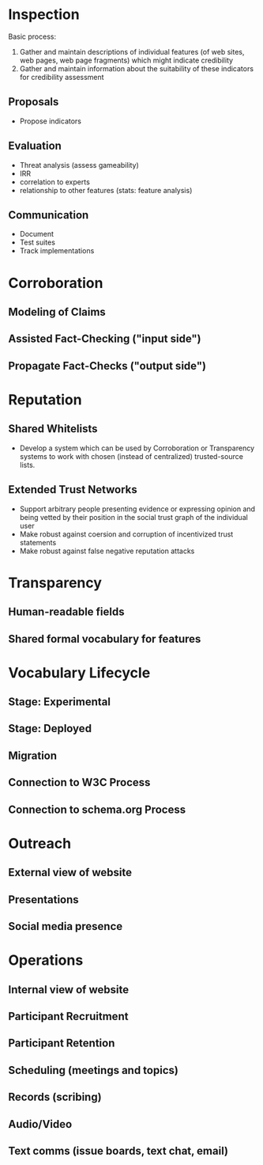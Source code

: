 # Inspection

Basic process:

1. Gather and maintain descriptions of individual features (of web sites, web pages, web page fragments) which might indicate credibility
2. Gather and maintain information about the suitability of these indicators for credibility assessment

## Proposals

* Propose indicators

## Evaluation

* Threat analysis (assess gameability)
* IRR
* correlation to experts
* relationship to other features (stats: feature analysis)

## Communication

* Document
* Test suites
* Track implementations



# Corroboration


## Modeling of Claims

## Assisted Fact-Checking ("input side")

## Propagate Fact-Checks ("output side")




# Reputation

## Shared Whitelists

* Develop a system which can be used by Corroboration or Transparency systems to work with chosen (instead of centralized) trusted-source lists.

## Extended Trust Networks

* Support arbitrary people presenting evidence or expressing opinion and being vetted by their position in the social trust graph of the individual user
* Make robust against coersion and corruption of incentivized trust statements
* Make robust against false negative reputation attacks



# Transparency

## Human-readable fields

## Shared formal vocabulary for features



# Vocabulary Lifecycle

## Stage: Experimental
## Stage: Deployed
## Migration
## Connection to W3C Process
## Connection to schema.org Process

# Outreach

## External view of website
## Presentations
## Social media presence

# Operations

## Internal view of website
## Participant Recruitment
## Participant Retention
## Scheduling (meetings and topics)
## Records (scribing)
## Audio/Video 
## Text comms (issue boards, text chat, email)


